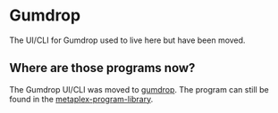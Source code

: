 # Gumdrop

The UI/CLI for Gumdrop used to live here but have been moved.

## Where are those programs now?

The Gumdrop UI/CLI was moved to [gumdrop][gumdrop]. The program can still be found in the [metaplex-program-library][mpl].


[mpl]:https://github.com/metaplex-foundation/metaplex-program-library
[gumdrop]:https://github.com/metaplex-foundation/gumdrop
